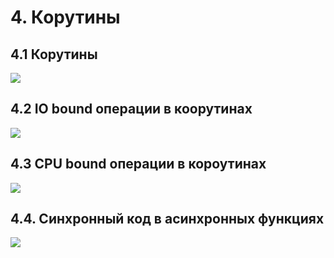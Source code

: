 # 4. Корутины
## 4.1 Корутины
![](../../../../../../../Images/Pasted%20image%2020220523204322.png)

## 4.2 IO bound операции в коорутинах
![](../../../../../../../Images/Pasted%20image%2020220523223541.png)
## 4.3 CPU bound операции в короутинах
![](../../../../../../../Images/Pasted%20image%2020220523223910.png)
## 4.4. Синхронный код в асинхронных функциях
![](../../../../../../../Images/Pasted%20image%2020220523224244.png)
